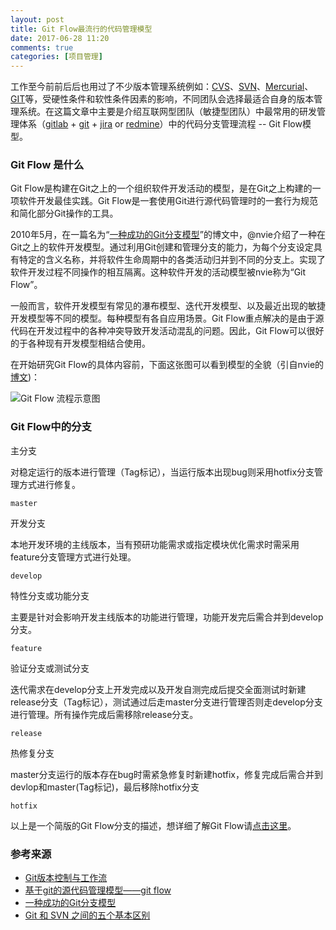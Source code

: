 ```yaml
---
layout: post
title: Git Flow最流行的代码管理模型
date: 2017-06-28 11:20
comments: true
categories: [项目管理]
---
```


工作至今前前后后也用过了不少版本管理系统例如：[CVS](http://www.tortoisecvs.org/)、[SVN](https://tortoisesvn.net/)、[Mercurial](https://www.mercurial-scm.org/)、[GIT](https://git-scm.com/)等，受硬性条件和软性条件因素的影响，不同团队会选择最适合自身的版本管理系统。在这篇文章中主要是介绍互联网型团队（敏捷型团队）中最常用的研发管理体系（[gitlab](https://about.gitlab.com/) + [git](https://git-scm.com/) + [jira](https://www.atlassian.com/software/jira) or [redmine](http://www.redmine.org/)）中的代码分支管理流程 -- Git Flow模型。

### Git Flow 是什么

Git Flow是构建在Git之上的一个组织软件开发活动的模型，是在Git之上构建的一项软件开发最佳实践。Git Flow是一套使用Git进行源代码管理时的一套行为规范和简化部分Git操作的工具。

2010年5月，在一篇名为“[一种成功的Git分支模型](http://nvie.com/posts/a-successful-git-branching-model/)”的博文中，@nvie介绍了一种在Git之上的软件开发模型。通过利用Git创建和管理分支的能力，为每个分支设定具有特定的含义名称，并将软件生命周期中的各类活动归并到不同的分支上。实现了软件开发过程不同操作的相互隔离。这种软件开发的活动模型被nvie称为“Git Flow”。

一般而言，软件开发模型有常见的瀑布模型、迭代开发模型、以及最近出现的敏捷开发模型等不同的模型。每种模型有各自应用场景。Git Flow重点解决的是由于源代码在开发过程中的各种冲突导致开发活动混乱的问题。因此，Git Flow可以很好的于各种现有开发模型相结合使用。

在开始研究Git Flow的具体内容前，下面这张图可以看到模型的全貌（引自nvie的[博文](http://nvie.com/posts/a-successful-git-branching-model/))：

![Git Flow 流程示意图](http://nvie.com/img/git-model@2x.png)

<!--more-->

### Git Flow中的分支

主分支

对稳定运行的版本进行管理（Tag标记），当运行版本出现bug则采用hotfix分支管理方式进行修复。

```
master
```

开发分支

本地开发环境的主线版本，当有预研功能需求或指定模块优化需求时需采用feature分支管理方式进行处理。

```
develop
```

特性分支或功能分支

主要是针对会影响开发主线版本的功能进行管理，功能开发完后需合并到develop分支。

```
feature
```

验证分支或测试分支

迭代需求在develop分支上开发完成以及开发自测完成后提交全面测试时新建release分支（Tag标记），测试通过后走master分支进行管理否则走develop分支进行管理。所有操作完成后需移除release分支。

```
release
```

热修复分支

master分支运行的版本存在bug时需紧急修复时新建hotfix，修复完成后需合并到devlop和master(Tag标记)，最后移除hotfix分支

```
hotfix
```

以上是一个简版的Git Flow分支的描述，想详细了解Git Flow请[点击这里](http://www.ituring.com.cn/article/56870)。

### 参考来源
- [Git版本控制与工作流](http://www.techug.com/post/git-2.html)
- [基于git的源代码管理模型——git flow](http://www.ituring.com.cn/article/56870)
- [一种成功的Git分支模型](http://nvie.com/posts/a-successful-git-branching-model/)
- [Git 和 SVN 之间的五个基本区别](http://blog.jobbole.com/31444/)

